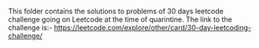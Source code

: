 This folder contains the solutions to problems of 30 days leetcode challenge going on Leetcode at the time of quarintine.
The link to the challenge is:- https://leetcode.com/explore/other/card/30-day-leetcoding-challenge/
